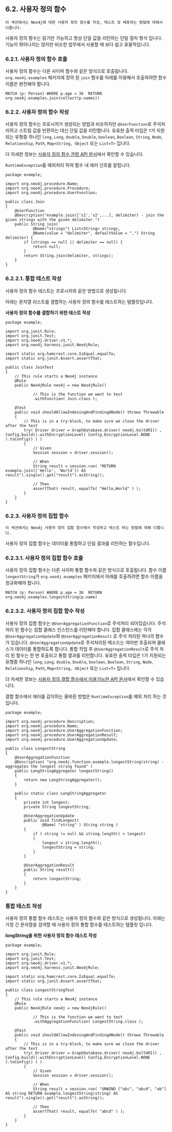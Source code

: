 
## 6.2. 사용자 정의 함수

```
이 섹션에서는 Neo4j에 대한 사용자 정의 함수를 작성, 테스트 및 배포하는 방법에 대해서 다룹니다.
```

사용자 정의 함수는 읽기만 가능하고 항상 단일 값을 리턴하는 단일 절차 형식 입니다. 기능이 뛰어나지는 않지만 비슷한 업무에서 사용할 때 보다 쉽고 효율적입니다. 
 
### 6.2.1. 사용자 정의 함수 호출

사용자 정의 함수는 다른 사이퍼 함수와 같은 방식으로 호출됩니다. ```org.neo4j.examples``` 패키지에 정의 된 ```join``` 함수를 아래를 이용해서 호출하려면 함수 이름은 완전해야 합니다. 

```
MATCH (p: Person) WHERE p.age = 36  RETURN org.neo4j.examples.join(collect(p.names))
```


### 6.2.2. 사용자 정의 함수 작성

사용자 정의 함수는 프로시저가 생성되는 방법과 비슷하지만 ```@UserFunction```로 주석처리하고 스트림 값을 반환하는 대신 단일 값을 리턴합니다. 유효한 출력 타입은 ```T```가 지원되는 유형중 하나인 ```long```, ```Long```, ```double```, ```Double```, ```boolean```, ```Boolean```, ```String```, ```Node```, ```Relationship```, ```Path```, ```Map<String, Object``` 또는 ```List<T>``` 입니다. 

더 자세한 정보는 [사용자 정의 함수 관련 API 문서](https://neo4j.com/docs/java-reference/3.4/javadocs/org/neo4j/procedure/UserFunction.html)에서 확인할 수 있습니다. 

 ```RuntimeException```를 예외처리 하여 함수 내 에러 신호를 알립니다. 
 
```
package example;

import org.neo4j.procedure.Name;
import org.neo4j.procedure.Procedure;
import org.neo4j.procedure.UserFunction;

public class Join
{
    @UserFunction
    @Description("example.join(['s1','s2',...], delimiter) - join the given strings with the given delimiter.")
    public String join(
            @Name("strings") List<String> strings,
            @Name(value = "delimiter", defaultValue = ",") String delimiter) {
        if (strings == null || delimiter == null) {
            return null;
        }
        return String.join(delimiter, strings);
    }
}
```

### 6.2.2.1. 통합 테스트 작성

사용자 정의 함수 테스트는 프로시저와 같은 방법으로 생성됩니다. 

아래는 문자열 리스트를 결합하는 사용자 정의 함수를 테스트하는 템플릿입니다. 

**사용자 정의 함수를 결합하기 위한 테스트 작성**

```
package example;

import org.junit.Rule;
import org.junit.Test;
import org.neo4j.driver.v1.*;
import org.neo4j.harness.junit.Neo4jRule;

import static org.hamcrest.core.IsEqual.equalTo;
import static org.junit.Assert.assertThat;

public class JoinTest
{
    // This rule starts a Neo4j instance
    @Rule
    public Neo4jRule neo4j = new Neo4jRule()

            // This is the function we want to test
            .withFunction( Join.class );

    @Test
    public void shouldAllowIndexingAndFindingANode() throws Throwable
    {
        // This is in a try-block, to make sure we close the driver after the test
        try( Driver driver = GraphDatabase.driver( neo4j.boltURI() , Config.build().withEncryptionLevel( Config.EncryptionLevel.NONE ).toConfig() ) )
        {
            // Given
            Session session = driver.session();

            // When
            String result = session.run( "RETURN example.join(['Hello', 'World']) AS result").single().get("result").asString();

            // Then
            assertThat( result, equalTo( "Hello,World" ) );
        }
    }
}

```

### 6.2.3. 사용자 정의 집합 함수

```
이 섹션에서는 Neo4j 사용자 정의 집합 함수에서 작성하고 테스트 하는 방법에 대해 다룹니다.
```

사용자 정의 집합 함수는 데이터를 통합하고 단일 결과를 리턴하는 함수입니다.  

### 6.2.3.1. 사용자 정의 집합 함수 호출

사용자 정의 집합 함수는 다른 사이퍼 통합 함수와 같은 방식으로 호출됩니다. 함수 이름 ```longestString```가 ```org.neo4j.examples``` 패키지에서 아래를 호출하려면 함수 이름을 정규화해야 합니다.  

```
MATCH (p: Person) WHERE p.age = 36  RETURN org.neo4j.examples.longestString(p.name)
```

### 6.2.3.2. 사용자 정의 집합 함수 작성 

사용자 정의 집함 함수는 ```@UserAggregationFunction```로 주석처리 되어있습니다. 주석처리 된 함수는 집합 클래스 인스턴스를 리턴해야 합니다. 집합 클래스에는 각각 ```@UserAggregationUpdate```와 ```@UserAggregationResult``` 로 주석 처리된 하나의 함수가 있습니다. ```@UserAggregationUpdate```로 주석처리된 메소드는 여러번 호출되며 클래스가 데이터를 통합하도록 합니다. 통합 작업 후 ```@UserAggregationResult```로 주석 처리 된 함수는 한 번 호출되고 통합 결과를 리턴합니다. 유효한 출력 타입은 ```T```가 지원되는 유형중 하나인 ```long```, ```Long```, ```double```, ```Double```, ```boolean```, ```Boolean```, ```String```, ```Node```, ```Relationship```, ```Path```, ```Map<String, Object``` 또는 ```List<T>``` 입니다. 

더 자세한 정보는 [사용자 정의 결합 함수에서 이용가능한 API 문서](https://neo4j.com/docs/java-reference/3.4/javadocs/org/neo4j/procedure/UserAggregationFunction.html)에서 확인할 수 있습니다. 


결합 함수에서 에러를 감지하는 올바른 방법은 ```RuntimeException```를 예외 처리 하는 것 입니다. 

```
package example;

import org.neo4j.procedure.Description;
import org.neo4j.procedure.Name;
import org.neo4j.procedure.UserAggregationFunction;
import org.neo4j.procedure.UserAggregationResult;
import org.neo4j.procedure.UserAggregationUpdate;

public class LongestString
{
    @UserAggregationFunction
    @Description( "org.neo4j.function.example.longestString(string) - aggregates the longest string found" )
    public LongStringAggregator longestString()
    {
        return new LongStringAggregator();
    }

    public static class LongStringAggregator
    {
        private int longest;
        private String longestString;

        @UserAggregationUpdate
        public void findLongest(
                @Name( "string" ) String string )
        {
            if ( string != null && string.length() > longest)
            {
                longest = string.length();
                longestString = string;
            }
        }

        @UserAggregationResult
        public String result()
        {
            return longestString;
        }
    }
}

```

### 통합 테스트 작성

사용자 정의 통합 함수 테스트는 사용자 정의 함수와 같은 방식으로 생성됩니다. 아래는 가장 긴 문자열을 검색할 때 사용자 정의 통합 함수를 테스트하는 템플릿 입니다. 

**longString을 위한 사용자 정의 함수 테스트 작성**

```
package example;

import org.junit.Rule;
import org.junit.Test;
import org.neo4j.driver.v1.*;
import org.neo4j.harness.junit.Neo4jRule;

import static org.hamcrest.core.IsEqual.equalTo;
import static org.junit.Assert.assertThat;

public class LongestStringTest
{
    // This rule starts a Neo4j instance
    @Rule
    public Neo4jRule neo4j = new Neo4jRule()

            // This is the function we want to test
            .withAggregationFunction( LongestString.class );

    @Test
    public void shouldAllowIndexingAndFindingANode() throws Throwable
    {
        // This is in a try-block, to make sure we close the driver after the test
        try( Driver driver = GraphDatabase.driver( neo4j.boltURI() , Config.build().withEncryptionLevel( Config.EncryptionLevel.NONE ).toConfig() ) )
        {
            // Given
            Session session = driver.session();

            // When
            String result = session.run( "UNWIND ["abc", "abcd", "ab"] AS string RETURN example.longestString(string) AS result").single().get("result").asString();

            // Then
            assertThat( result, equalTo( "abcd" ) );
        }
    }
}
```